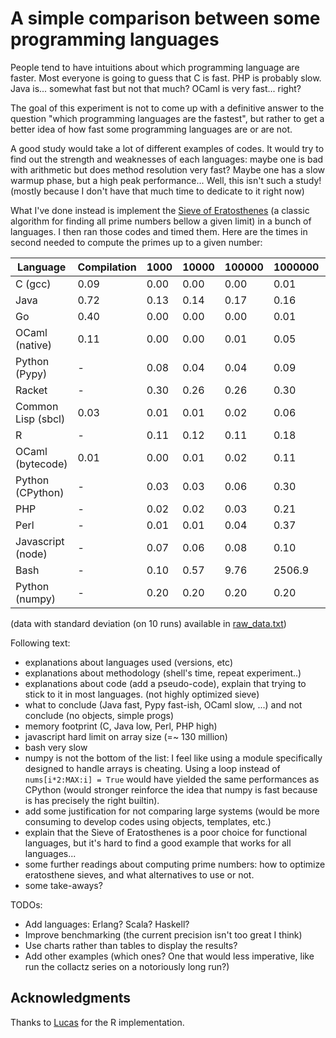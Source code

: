 A simple comparison between some programming languages
===

People tend to have intuitions about which programming language are
faster. Most everyone is going to guess that C is fast. PHP is
probably slow. Java is... somewhat fast but not that much? OCaml is
very fast... right?

The goal of this experiment is not to come up with a definitive answer
to the question "which programming languages are the fastest", but
rather to get a better idea of how fast some programming languages are
or are not.

A good study would take a lot of different examples of codes. It would
try to find out the strength and weaknesses of each languages: maybe
one is bad with arithmetic but does method resolution very fast? Maybe
one has a slow warmup phase, but a high peak performance... Well, this
isn't such a study! (mostly because I don't have that much time to
dedicate to it right now)

What I've done instead is implement the [Sieve of
Eratosthenes](https://en.wikipedia.org/wiki/Sieve_of_Eratosthenes) (a
classic algorithm for finding all prime numbers bellow a given limit)
in a bunch of languages. I then ran those codes and timed them. Here
are the times in second needed to compute the primes up to a given number:

| **Language**        | Compilation | 1000 | 10000 | 100000 | 1000000 | 10000000 | 100000000 | 1000000000 |
| ------------------- | ----------- | ---- | ----- | ------ | ------- | -------- | --------- | ---------- |
| C (gcc)             | 0.09        | 0.00 | 0.00  | 0.00   | 0.01    | 0.06     | 1.10      | **14**     |
| Java                | 0.72        | 0.13 | 0.14  | 0.17   | 0.16    | 0.21     | 1.24      | **14**     |
| Go                  | 0.40        | 0.00 | 0.00  | 0.00   | 0.01    | 0.07     | 1.18      | **15**     |
| OCaml (native)      | 0.11        | 0.00 | 0.00  | 0.01   | 0.05    | 0.39     | 3.91      | **52**     |
| Python (Pypy)       | -           | 0.08 | 0.04  | 0.04   | 0.09    | 0.44     | 4.03      | **54**     |
| Racket              | -           | 0.30 | 0.26  | 0.26   | 0.30    | 0.69     | 4.77      | **60**     |
| Common Lisp (sbcl)  | 0.03        | 0.01 | 0.01  | 0.02   | 0.06    | 0.49     | 5.12      | **69**     |
| R                   | -           | 0.11 | 0.12  | 0.11   | 0.18    | 0.64     | 5.52      | **69**     |
| OCaml (bytecode)    | 0.01        | 0.00 | 0.01  | 0.02   | 0.11    | 1.38     | 15.74     | **201**    |
| Python (CPython)    | -           | 0.03 | 0.03  | 0.06   | 0.30    | 3.14     | 33.56     | **394**    |
| PHP                 | -           | 0.02 | 0.02  | 0.03   | 0.21    | 2.21     | 27.51     | **403**    |
| Perl                | -           | 0.01 | 0.01  | 0.04   | 0.37    | 4.07     | 50.33     | **589**    |
| Javascript (node)   | -           | 0.07 | 0.06  | 0.08   | 0.10    | 0.49     | 30.69     | **-**      |
| Bash                | -           | 0.10 | 0.57  | 9.76   | 2506.9  | -        | -         | **-**      |
| Python (numpy)      | -           | 0.20 | 0.20  | 0.20   | 0.20    | 0.23     | 1.23      | **13**     |

(data with standard deviation (on 10 runs) available in [raw_data.txt](raw_data.txt))

Following text:

 - explanations about languages used (versions, etc)
 - explanations about methodology (shell's time, repeat experiment..)
 - explanations about code (add a pseudo-code), explain that trying to stick to it in most languages. (not highly optimized sieve)
 - what to conclude (Java fast, Pypy fast-ish, OCaml slow, ...) and not conclude (no objects, simple progs)
 - memory footprint (C, Java low, Perl, PHP high)
 - javascript hard limit on array size (=~ 130 million)
 - bash very slow
 - numpy is not the bottom of the list: I feel like using a module specifically designed to handle arrays is cheating. Using a loop instead of `nums[i*2:MAX:i] = True` would have yielded the same performances as CPython (would stronger reinforce the idea that numpy is fast because is has precisely the right builtin).
 - add some justification for not comparing large systems (would be more consuming to develop codes using objects, templates, etc.)
 - explain that the Sieve of Eratosthenes is a poor choice for functional languages, but it's hard to find a good example that works for all languages...
 - some further readings about computing prime numbers: how to optimize eratosthene sieves, and what alternatives to use or not.
 - some take-aways?

TODOs:

 - Add languages: Erlang? Scala? Haskell?
 - Improve benchmarking (the current precision isn't too great I think)
 - Use charts rather than tables to display the results?
 - Add other examples (which ones? One that would less imperative, like run the collactz series on a notoriously long run?)


## Acknowledgments

Thanks to [Lucas](https://github.com/lpeak) for the R implementation.
